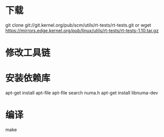 <!--
 * @Author: dding3
 * @Date: 2023-12-05 18:08:32
 * @LastEditors: dding3
 * @LastEditTime: 2023-12-05 19:14:41
 * @Description:
 * @FilePath: /test/commonapi/test/rt_test/README.MD
-->
# 下载
git clone git://git.kernel.org/pub/scm/utils/rt-tests/rt-tests.git
or
wget https://mirrors.edge.kernel.org/pub/linux/utils/rt-tests/rt-tests-1.10.tar.gz
# 修改工具链
# 安装依赖库
apt-get install apt-file
apt-file search numa.h
apt-get install libnuma-dev
# 编译
make
